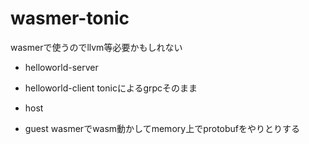 # wasmer-tonic
wasmerで使うのでllvm等必要かもしれない

* helloworld-server
* helloworld-client
tonicによるgrpcそのまま

* host
* guest
wasmerでwasm動かしてmemory上でprotobufをやりとりする
